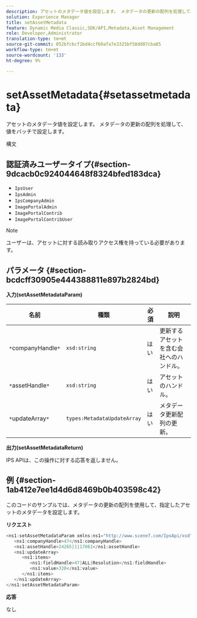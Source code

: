 ```yaml
---
description: アセットのメタデータ値を設定します。 メタデータの更新の配列を処理して、値をバッチで設定します。
solution: Experience Manager
title: setAssetMetadata
feature: Dynamic Media Classic,SDK/API,Metadata,Asset Management
role: Developer,Administrator
translation-type: tm+mt
source-git-commit: 052bfcbcf1bd4ccf60afa7e3325bf58dd07cba85
workflow-type: tm+mt
source-wordcount: '133'
ht-degree: 9%

---
```



# setAssetMetadata{#setassetmetadata}

アセットのメタデータ値を設定します。 メタデータの更新の配列を処理して、値をバッチで設定します。

構文

## 認証済みユーザータイプ{#section-9dcacb0c924044648f8324bfed183dca}

* `IpsUser`
* `IpsAdmin`
* `IpsCompanyAdmin`
* `ImagePortalAdmin`
* `ImagePortalContrib`
* `ImagePortalContribUser`

>[!NOTE]
>
>ユーザーは、アセットに対する読み取りアクセス権を持っている必要があります。

## パラメータ {#section-bcdcff30905e444388811e897b2824bd}

**入力(setAssetMetadataParam)**

| 名前 | 種類 | 必須 | 説明 |
|---|---|---|---|
| `*`companyHandle`*` | `xsd:string` | はい | 更新するアセットを含む会社へのハンドル。 |
| `*`assetHandle`*` | `xsd:string` | はい | アセットのハンドル。 |
| `*`updateArray`*` | `types:MetadataUpdateArray` | はい | メタデータ更新配列の更新。 |

**出力(setAssetMetadataReturn)**

IPS APIは、この操作に対する応答を返しません。

## 例 {#section-1ab412e7ee1d4d6d8469b0b403598c42}

このコードのサンプルでは、メタデータの更新の配列を使用して、指定したアセットのメタデータを設定します。

**リクエスト**

```java
<ns1:setAssetMetadataParam xmlns:ns1="http://www.scene7.com/IpsApi/xsd">
   <ns1:companyHandle>47</ns1:companyHandle>
   <ns1:assetHandle>24265|1|17061</ns1:assetHandle>
   <ns1:updateArray>
      <ns1:items>
         <ns1:fieldHandle>47|ALL|Resolution</ns1:fieldHandle>
         <ns1:value>320</ns1:value>
      </ns1:items>
   </ns1:updateArray>
</ns1:setAssetMetadataParam>
```

**応答**

なし
